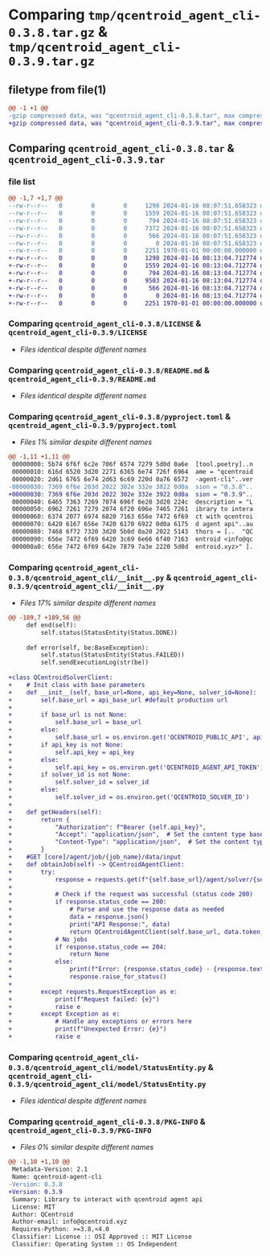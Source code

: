 # Comparing `tmp/qcentroid_agent_cli-0.3.8.tar.gz` & `tmp/qcentroid_agent_cli-0.3.9.tar.gz`

## filetype from file(1)

```diff
@@ -1 +1 @@
-gzip compressed data, was "qcentroid_agent_cli-0.3.8.tar", max compression
+gzip compressed data, was "qcentroid_agent_cli-0.3.9.tar", max compression
```

## Comparing `qcentroid_agent_cli-0.3.8.tar` & `qcentroid_agent_cli-0.3.9.tar`

### file list

```diff
@@ -1,7 +1,7 @@
--rw-r--r--   0        0        0     1298 2024-01-16 08:07:51.658323 qcentroid_agent_cli-0.3.8/LICENSE
--rw-r--r--   0        0        0     1559 2024-01-16 08:07:51.658323 qcentroid_agent_cli-0.3.8/README.md
--rw-r--r--   0        0        0      794 2024-01-16 08:07:51.658323 qcentroid_agent_cli-0.3.8/pyproject.toml
--rw-r--r--   0        0        0     7372 2024-01-16 08:07:51.658323 qcentroid_agent_cli-0.3.8/qcentroid_agent_cli/__init__.py
--rw-r--r--   0        0        0      566 2024-01-16 08:07:51.658323 qcentroid_agent_cli-0.3.8/qcentroid_agent_cli/model/StatusEntity.py
--rw-r--r--   0        0        0        0 2024-01-16 08:07:51.658323 qcentroid_agent_cli-0.3.8/qcentroid_agent_cli/model/__init__.py
--rw-r--r--   0        0        0     2251 1970-01-01 00:00:00.000000 qcentroid_agent_cli-0.3.8/PKG-INFO
+-rw-r--r--   0        0        0     1298 2024-01-16 08:13:04.712774 qcentroid_agent_cli-0.3.9/LICENSE
+-rw-r--r--   0        0        0     1559 2024-01-16 08:13:04.712774 qcentroid_agent_cli-0.3.9/README.md
+-rw-r--r--   0        0        0      794 2024-01-16 08:13:04.712774 qcentroid_agent_cli-0.3.9/pyproject.toml
+-rw-r--r--   0        0        0     9503 2024-01-16 08:13:04.712774 qcentroid_agent_cli-0.3.9/qcentroid_agent_cli/__init__.py
+-rw-r--r--   0        0        0      566 2024-01-16 08:13:04.712774 qcentroid_agent_cli-0.3.9/qcentroid_agent_cli/model/StatusEntity.py
+-rw-r--r--   0        0        0        0 2024-01-16 08:13:04.712774 qcentroid_agent_cli-0.3.9/qcentroid_agent_cli/model/__init__.py
+-rw-r--r--   0        0        0     2251 1970-01-01 00:00:00.000000 qcentroid_agent_cli-0.3.9/PKG-INFO
```

### Comparing `qcentroid_agent_cli-0.3.8/LICENSE` & `qcentroid_agent_cli-0.3.9/LICENSE`

 * *Files identical despite different names*

### Comparing `qcentroid_agent_cli-0.3.8/README.md` & `qcentroid_agent_cli-0.3.9/README.md`

 * *Files identical despite different names*

### Comparing `qcentroid_agent_cli-0.3.8/pyproject.toml` & `qcentroid_agent_cli-0.3.9/pyproject.toml`

 * *Files 1% similar despite different names*

```diff
@@ -1,11 +1,11 @@
 00000000: 5b74 6f6f 6c2e 706f 6574 7279 5d0d 0a6e  [tool.poetry]..n
 00000010: 616d 6520 3d20 2271 6365 6e74 726f 6964  ame = "qcentroid
 00000020: 2d61 6765 6e74 2d63 6c69 220d 0a76 6572  -agent-cli"..ver
-00000030: 7369 6f6e 203d 2022 302e 332e 3822 0d0a  sion = "0.3.8"..
+00000030: 7369 6f6e 203d 2022 302e 332e 3922 0d0a  sion = "0.3.9"..
 00000040: 6465 7363 7269 7074 696f 6e20 3d20 224c  description = "L
 00000050: 6962 7261 7279 2074 6f20 696e 7465 7261  ibrary to intera
 00000060: 6374 2077 6974 6820 7163 656e 7472 6f69  ct with qcentroi
 00000070: 6420 6167 656e 7420 6170 6922 0d0a 6175  d agent api"..au
 00000080: 7468 6f72 7320 3d20 5b0d 0a20 2022 5143  thors = [..  "QC
 00000090: 656e 7472 6f69 6420 3c69 6e66 6f40 7163  entroid <info@qc
 000000a0: 656e 7472 6f69 642e 7879 7a3e 2220 5d0d  entroid.xyz>" ].
```

### Comparing `qcentroid_agent_cli-0.3.8/qcentroid_agent_cli/__init__.py` & `qcentroid_agent_cli-0.3.9/qcentroid_agent_cli/__init__.py`

 * *Files 17% similar despite different names*

```diff
@@ -189,7 +189,56 @@
     def end(self):
         self.status(StatusEntity(Status.DONE))
 
     def error(self, be:BaseException):        
         self.status(StatusEntity(Status.FAILED))
         self.sendExecutionLog(str(be)) 
 
+class QCentroidSolverClient:
+    # Init class with base parameters
+    def __init__(self, base_url=None, api_key=None, solver_id=None):
+        self.base_url = api_base_url #default production url
+        
+        if base_url is not None:
+            self.base_url = base_url
+        else:
+            self.base_url = os.environ.get('QCENTROID_PUBLIC_API', api_base_url)
+        if api_key is not None:             
+            self.api_key = api_key
+        else:
+            self.api_key = os.environ.get('QCENTROID_AGENT_API_TOKEN')
+        if solver_id is not None:             
+            self.solver_id = solver_id
+        else:
+            self.solver_id = os.environ.get('QCENTROID_SOLVER_ID')
+
+    def getHeaders(self):
+        return {
+            "Authorization": f"Bearer {self.api_key}",
+            "Accept": "application/json",  # Set the content type based on your API's requirements
+            "Content-Type": "application/json",  # Set the content type based on your API's requirements
+        }
+    #GET [core]/agent/job/{job_name}/data/input
+    def obtainJob(self) -> QCentroidAgentClient:
+        try:
+            response = requests.get(f"{self.base_url}/agent/solver/{self.solver_id}/webhook", headers=self.getHeaders())
+
+            # Check if the request was successful (status code 200)
+            if response.status_code == 200:
+                # Parse and use the response data as needed
+                data = response.json()
+                print("API Response:", data)
+                return QCentroidAgentClient(self.base_url, data.token, data.job_id) #return  QCentroidAgentClient
+            # No jobs
+            if response.status_code == 204:                
+                return None
+            else:
+                print(f"Error: {response.status_code} - {response.text}")
+                response.raise_for_status()
+
+        except requests.RequestException as e:
+            print(f"Request failed: {e}")
+            raise e            
+        except Exception as e:
+            # Handle any exceptions or errors here
+            print(f"Unexpected Error: {e}")
+            raise e
```

### Comparing `qcentroid_agent_cli-0.3.8/qcentroid_agent_cli/model/StatusEntity.py` & `qcentroid_agent_cli-0.3.9/qcentroid_agent_cli/model/StatusEntity.py`

 * *Files identical despite different names*

### Comparing `qcentroid_agent_cli-0.3.8/PKG-INFO` & `qcentroid_agent_cli-0.3.9/PKG-INFO`

 * *Files 0% similar despite different names*

```diff
@@ -1,10 +1,10 @@
 Metadata-Version: 2.1
 Name: qcentroid-agent-cli
-Version: 0.3.8
+Version: 0.3.9
 Summary: Library to interact with qcentroid agent api
 License: MIT
 Author: QCentroid
 Author-email: info@qcentroid.xyz
 Requires-Python: >=3.8,<4.0
 Classifier: License :: OSI Approved :: MIT License
 Classifier: Operating System :: OS Independent
```

